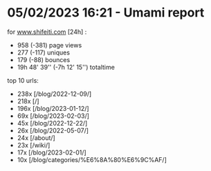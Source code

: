 # 05/02/2023 16:21 - Umami report
for www.shifeiti.com [24h] :

 - 958 (-381) page views
 - 277 (-117) uniques
 - 179 (-88) bounces
 - 19h 48' 39'' (-7h 12' 15'') totaltime


top 10 urls:
 - 238x [/blog/2022-12-09/]
 - 218x [/]
 - 196x [/blog/2023-01-12/]
 - 69x [/blog/2023-02-03/]
 - 45x [/blog/2022-12-22/]
 - 26x [/blog/2022-05-07/]
 - 24x [/about/]
 - 23x [/wiki/]
 - 17x [/blog/2023-02-01/]
 - 10x [/blog/categories/%E6%8A%80%E6%9C%AF/]



